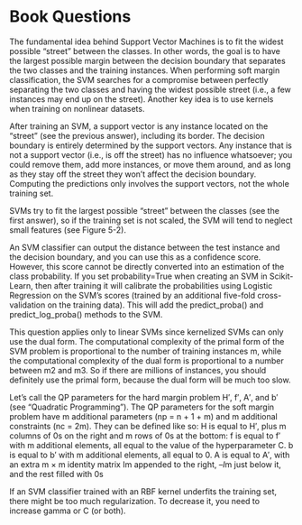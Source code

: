 # Book Questions

The fundamental idea behind Support Vector Machines is to fit the widest possible “street” between the classes. In other words, the goal is to have the largest possible margin between the decision boundary that separates the two classes and the training instances. When performing soft margin classification, the SVM searches for a compromise between perfectly separating the two classes and having the widest possible street (i.e., a few instances may end up on the street). Another key idea is to use kernels when training on nonlinear datasets.

After training an SVM, a support vector is any instance located on the “street” (see the previous answer), including its border. The decision boundary is entirely determined by the support vectors. Any instance that is not a support vector (i.e., is off the street) has no influence whatsoever; you could remove them, add more instances, or move them around, and as long as they stay off the street they won’t affect the decision boundary. Computing the predictions only involves the support vectors, not the whole training set.

SVMs try to fit the largest possible “street” between the classes (see the first answer), so if the training set is not scaled, the SVM will tend to neglect small features (see Figure 5-2).

An SVM classifier can output the distance between the test instance and the decision boundary, and you can use this as a confidence score. However, this score cannot be directly converted into an estimation of the class probability. If you set probability=True when creating an SVM in Scikit-Learn, then after training it will calibrate the probabilities using Logistic Regression on the SVM’s scores (trained by an additional five-fold cross-validation on the training data). This will add the predict_proba() and predict_log_proba() methods to the SVM.

This question applies only to linear SVMs since kernelized SVMs can only use the dual form. The computational complexity of the primal form of the SVM problem is proportional to the number of training instances m, while the computational complexity of the dual form is proportional to a number between m2 and m3. So if there are millions of instances, you should definitely use the primal form, because the dual form will be much too slow.

Let’s call the QP parameters for the hard margin problem H′, f′, A′, and b′ (see “Quadratic Programming”). The QP parameters for the soft margin problem have m additional parameters (np = n + 1 + m) and m additional constraints (nc = 2m). They can be defined like so:
    H is equal to H′, plus m columns of 0s on the right and m rows of 0s at the bottom: 
    f is equal to f′ with m additional elements, all equal to the value of the hyperparameter C.
    b is equal to b′ with m additional elements, all equal to 0.
    A is equal to A′, with an extra m × m identity matrix Im appended to the right, –*I*m just below it, and the rest filled with 0s

If an SVM classifier trained with an RBF kernel underfits the training set, there might be too much regularization. To decrease it, you need to increase gamma or C (or both).

